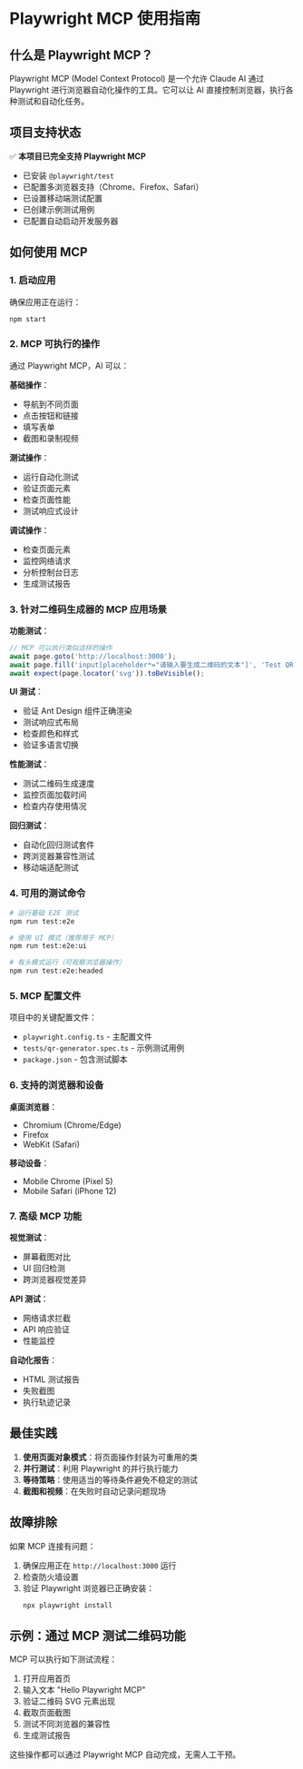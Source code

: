 # Playwright MCP 使用指南

## 什么是 Playwright MCP？

Playwright MCP (Model Context Protocol) 是一个允许 Claude AI 通过 Playwright 进行浏览器自动化操作的工具。它可以让 AI 直接控制浏览器，执行各种测试和自动化任务。

## 项目支持状态

✅ **本项目已完全支持 Playwright MCP**

- 已安装 `@playwright/test`
- 已配置多浏览器支持（Chrome、Firefox、Safari）
- 已设置移动端测试配置
- 已创建示例测试用例
- 已配置自动启动开发服务器

## 如何使用 MCP

### 1. 启动应用
确保应用正在运行：
```bash
npm start
```

### 2. MCP 可执行的操作

通过 Playwright MCP，AI 可以：

**基础操作**：
- 导航到不同页面
- 点击按钮和链接
- 填写表单
- 截图和录制视频

**测试操作**：
- 运行自动化测试
- 验证页面元素
- 检查页面性能
- 测试响应式设计

**调试操作**：
- 检查页面元素
- 监控网络请求
- 分析控制台日志
- 生成测试报告

### 3. 针对二维码生成器的 MCP 应用场景

**功能测试**：
```typescript
// MCP 可以执行类似这样的操作
await page.goto('http://localhost:3000');
await page.fill('input[placeholder*="请输入要生成二维码的文本"]', 'Test QR Code');
await expect(page.locator('svg')).toBeVisible();
```

**UI 测试**：
- 验证 Ant Design 组件正确渲染
- 测试响应式布局
- 检查颜色和样式
- 验证多语言切换

**性能测试**：
- 测试二维码生成速度
- 监控页面加载时间
- 检查内存使用情况

**回归测试**：
- 自动化回归测试套件
- 跨浏览器兼容性测试
- 移动端适配测试

### 4. 可用的测试命令

```bash
# 运行基础 E2E 测试
npm run test:e2e

# 使用 UI 模式（推荐用于 MCP）
npm run test:e2e:ui

# 有头模式运行（可观察浏览器操作）
npm run test:e2e:headed
```

### 5. MCP 配置文件

项目中的关键配置文件：

- `playwright.config.ts` - 主配置文件
- `tests/qr-generator.spec.ts` - 示例测试用例
- `package.json` - 包含测试脚本

### 6. 支持的浏览器和设备

**桌面浏览器**：
- Chromium (Chrome/Edge)
- Firefox
- WebKit (Safari)

**移动设备**：
- Mobile Chrome (Pixel 5)
- Mobile Safari (iPhone 12)

### 7. 高级 MCP 功能

**视觉测试**：
- 屏幕截图对比
- UI 回归检测
- 跨浏览器视觉差异

**API 测试**：
- 网络请求拦截
- API 响应验证
- 性能监控

**自动化报告**：
- HTML 测试报告
- 失败截图
- 执行轨迹记录

## 最佳实践

1. **使用页面对象模式**：将页面操作封装为可重用的类
2. **并行测试**：利用 Playwright 的并行执行能力
3. **等待策略**：使用适当的等待条件避免不稳定的测试
4. **截图和视频**：在失败时自动记录问题现场

## 故障排除

如果 MCP 连接有问题：

1. 确保应用正在 `http://localhost:3000` 运行
2. 检查防火墙设置
3. 验证 Playwright 浏览器已正确安装：
   ```bash
   npx playwright install
   ```

## 示例：通过 MCP 测试二维码功能

MCP 可以执行如下测试流程：

1. 打开应用首页
2. 输入文本 "Hello Playwright MCP"
3. 验证二维码 SVG 元素出现
4. 截取页面截图
5. 测试不同浏览器的兼容性
6. 生成测试报告

这些操作都可以通过 Playwright MCP 自动完成，无需人工干预。 